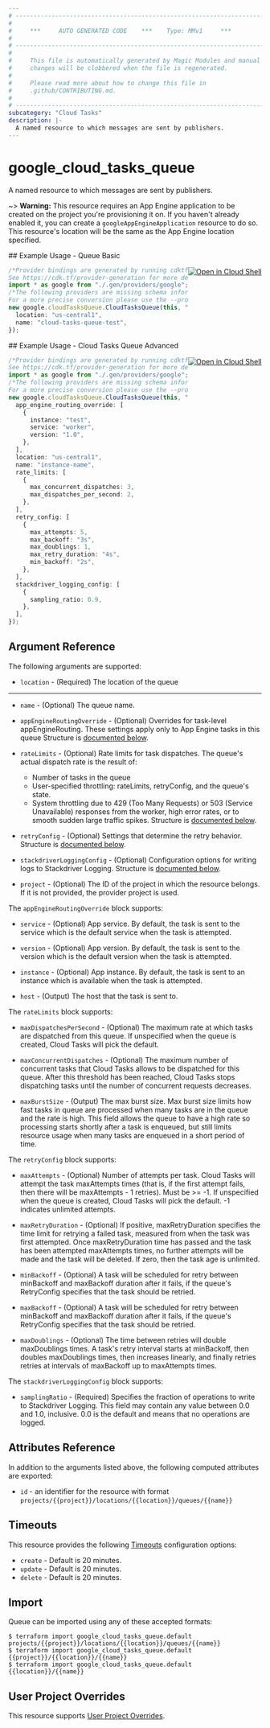```yaml
---
# ----------------------------------------------------------------------------
#
#     ***     AUTO GENERATED CODE    ***    Type: MMv1     ***
#
# ----------------------------------------------------------------------------
#
#     This file is automatically generated by Magic Modules and manual
#     changes will be clobbered when the file is regenerated.
#
#     Please read more about how to change this file in
#     .github/CONTRIBUTING.md.
#
# ----------------------------------------------------------------------------
subcategory: "Cloud Tasks"
description: |-
  A named resource to which messages are sent by publishers.
---
```


# google\_cloud\_tasks\_queue

A named resource to which messages are sent by publishers.

\~> **Warning:** This resource requires an App Engine application to be created on the
project you're provisioning it on. If you haven't already enabled it, you
can create a `googleAppEngineApplication` resource to do so. This
resource's location will be the same as the App Engine location specified.

<div class = "oics-button" style="float: right; margin: 0 0 -15px">
  <a href="https://console.cloud.google.com/cloudshell/open?cloudshell_git_repo=https%3A%2F%2Fgithub.com%2Fterraform-google-modules%2Fdocs-examples.git&cloudshell_working_dir=queue_basic&cloudshell_image=gcr.io%2Fgraphite-cloud-shell-images%2Fterraform%3Alatest&open_in_editor=main.tf&cloudshell_print=.%2Fmotd&cloudshell_tutorial=.%2Ftutorial.md" target="_blank">
    <img alt="Open in Cloud Shell" src="//gstatic.com/cloudssh/images/open-btn.svg" style="max-height: 44px; margin: 32px auto; max-width: 100%;">
  </a>
</div>
## Example Usage - Queue Basic

```typescript
/*Provider bindings are generated by running cdktf get.
See https://cdk.tf/provider-generation for more details.*/
import * as google from "./.gen/providers/google";
/*The following providers are missing schema information and might need manual adjustments to synthesize correctly: google.
For a more precise conversion please use the --provider flag in convert.*/
new google.cloudTasksQueue.CloudTasksQueue(this, "default", {
  location: "us-central1",
  name: "cloud-tasks-queue-test",
});

```

<div class = "oics-button" style="float: right; margin: 0 0 -15px">
  <a href="https://console.cloud.google.com/cloudshell/open?cloudshell_git_repo=https%3A%2F%2Fgithub.com%2Fterraform-google-modules%2Fdocs-examples.git&cloudshell_working_dir=cloud_tasks_queue_advanced&cloudshell_image=gcr.io%2Fgraphite-cloud-shell-images%2Fterraform%3Alatest&open_in_editor=main.tf&cloudshell_print=.%2Fmotd&cloudshell_tutorial=.%2Ftutorial.md" target="_blank">
    <img alt="Open in Cloud Shell" src="//gstatic.com/cloudssh/images/open-btn.svg" style="max-height: 44px; margin: 32px auto; max-width: 100%;">
  </a>
</div>
## Example Usage - Cloud Tasks Queue Advanced

```typescript
/*Provider bindings are generated by running cdktf get.
See https://cdk.tf/provider-generation for more details.*/
import * as google from "./.gen/providers/google";
/*The following providers are missing schema information and might need manual adjustments to synthesize correctly: google.
For a more precise conversion please use the --provider flag in convert.*/
new google.cloudTasksQueue.CloudTasksQueue(this, "advanced_configuration", {
  app_engine_routing_override: [
    {
      instance: "test",
      service: "worker",
      version: "1.0",
    },
  ],
  location: "us-central1",
  name: "instance-name",
  rate_limits: [
    {
      max_concurrent_dispatches: 3,
      max_dispatches_per_second: 2,
    },
  ],
  retry_config: [
    {
      max_attempts: 5,
      max_backoff: "3s",
      max_doublings: 1,
      max_retry_duration: "4s",
      min_backoff: "2s",
    },
  ],
  stackdriver_logging_config: [
    {
      sampling_ratio: 0.9,
    },
  ],
});

```

## Argument Reference

The following arguments are supported:

* `location` -
  (Required)
  The location of the queue

***

*   `name` -
    (Optional)
    The queue name.

*   `appEngineRoutingOverride` -
    (Optional)
    Overrides for task-level appEngineRouting. These settings apply only
    to App Engine tasks in this queue
    Structure is [documented below](#nested_app_engine_routing_override).

*   `rateLimits` -
    (Optional)
    Rate limits for task dispatches.
    The queue's actual dispatch rate is the result of:
    * Number of tasks in the queue
    * User-specified throttling: rateLimits, retryConfig, and the queue's state.
    * System throttling due to 429 (Too Many Requests) or 503 (Service
      Unavailable) responses from the worker, high error rates, or to
      smooth sudden large traffic spikes.
      Structure is [documented below](#nested_rate_limits).

*   `retryConfig` -
    (Optional)
    Settings that determine the retry behavior.
    Structure is [documented below](#nested_retry_config).

*   `stackdriverLoggingConfig` -
    (Optional)
    Configuration options for writing logs to Stackdriver Logging.
    Structure is [documented below](#nested_stackdriver_logging_config).

*   `project` - (Optional) The ID of the project in which the resource belongs.
    If it is not provided, the provider project is used.

<a name="nested_app_engine_routing_override"></a>The `appEngineRoutingOverride` block supports:

*   `service` -
    (Optional)
    App service.
    By default, the task is sent to the service which is the default service when the task is attempted.

*   `version` -
    (Optional)
    App version.
    By default, the task is sent to the version which is the default version when the task is attempted.

*   `instance` -
    (Optional)
    App instance.
    By default, the task is sent to an instance which is available when the task is attempted.

*   `host` -
    (Output)
    The host that the task is sent to.

<a name="nested_rate_limits"></a>The `rateLimits` block supports:

*   `maxDispatchesPerSecond` -
    (Optional)
    The maximum rate at which tasks are dispatched from this queue.
    If unspecified when the queue is created, Cloud Tasks will pick the default.

*   `maxConcurrentDispatches` -
    (Optional)
    The maximum number of concurrent tasks that Cloud Tasks allows to
    be dispatched for this queue. After this threshold has been
    reached, Cloud Tasks stops dispatching tasks until the number of
    concurrent requests decreases.

*   `maxBurstSize` -
    (Output)
    The max burst size.
    Max burst size limits how fast tasks in queue are processed when many tasks are
    in the queue and the rate is high. This field allows the queue to have a high
    rate so processing starts shortly after a task is enqueued, but still limits
    resource usage when many tasks are enqueued in a short period of time.

<a name="nested_retry_config"></a>The `retryConfig` block supports:

*   `maxAttempts` -
    (Optional)
    Number of attempts per task.
    Cloud Tasks will attempt the task maxAttempts times (that is, if
    the first attempt fails, then there will be maxAttempts - 1
    retries). Must be >= -1.
    If unspecified when the queue is created, Cloud Tasks will pick
    the default.
    \-1 indicates unlimited attempts.

*   `maxRetryDuration` -
    (Optional)
    If positive, maxRetryDuration specifies the time limit for
    retrying a failed task, measured from when the task was first
    attempted. Once maxRetryDuration time has passed and the task has
    been attempted maxAttempts times, no further attempts will be
    made and the task will be deleted.
    If zero, then the task age is unlimited.

*   `minBackoff` -
    (Optional)
    A task will be scheduled for retry between minBackoff and
    maxBackoff duration after it fails, if the queue's RetryConfig
    specifies that the task should be retried.

*   `maxBackoff` -
    (Optional)
    A task will be scheduled for retry between minBackoff and
    maxBackoff duration after it fails, if the queue's RetryConfig
    specifies that the task should be retried.

*   `maxDoublings` -
    (Optional)
    The time between retries will double maxDoublings times.
    A task's retry interval starts at minBackoff, then doubles maxDoublings times,
    then increases linearly, and finally retries retries at intervals of maxBackoff
    up to maxAttempts times.

<a name="nested_stackdriver_logging_config"></a>The `stackdriverLoggingConfig` block supports:

* `samplingRatio` -
  (Required)
  Specifies the fraction of operations to write to Stackdriver Logging.
  This field may contain any value between 0.0 and 1.0, inclusive. 0.0 is the
  default and means that no operations are logged.

## Attributes Reference

In addition to the arguments listed above, the following computed attributes are exported:

* `id` - an identifier for the resource with format `projects/{{project}}/locations/{{location}}/queues/{{name}}`

## Timeouts

This resource provides the following
[Timeouts](https://developer.hashicorp.com/terraform/plugin/sdkv2/resources/retries-and-customizable-timeouts) configuration options:

* `create` - Default is 20 minutes.
* `update` - Default is 20 minutes.
* `delete` - Default is 20 minutes.

## Import

Queue can be imported using any of these accepted formats:

```console
$ terraform import google_cloud_tasks_queue.default projects/{{project}}/locations/{{location}}/queues/{{name}}
$ terraform import google_cloud_tasks_queue.default {{project}}/{{location}}/{{name}}
$ terraform import google_cloud_tasks_queue.default {{location}}/{{name}}
```

## User Project Overrides

This resource supports [User Project Overrides](https://registry.terraform.io/providers/hashicorp/google/latest/docs/guides/provider_reference#user_project_override).
